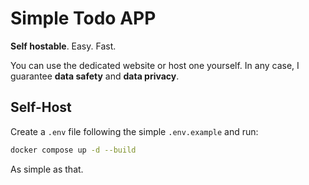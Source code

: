 # Simple Todo APP

**Self hostable**. Easy. Fast.

You can use the dedicated website or host one yourself. In any case, I guarantee **data safety** and **data privacy**.

## Self-Host

Create a `.env` file following the simple `.env.example` and run:
```bash
docker compose up -d --build
```
As simple as that.
